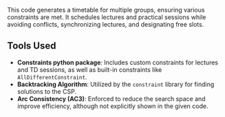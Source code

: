 This code generates a timetable for multiple groups, ensuring various constraints are met. It schedules lectures and practical sessions while avoiding conflicts, synchronizing lectures, and designating free slots.
<h2>Tools Used</h2>
    <ul>
        <li><strong>Constraints python package</strong>: Includes custom constraints for lectures and TD sessions, as well as built-in constraints like <code>AllDifferentConstraint</code>.</li>
        <li><strong>Backtracking Algorithm</strong>: Utilized by the <code>constraint</code> library for finding solutions to the CSP.</li>
        <li><strong>Arc Consistency (AC3)</strong>: Enforced to reduce the search space and improve efficiency, although not explicitly shown in the given code.</li>
    </ul>
